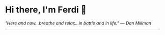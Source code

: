 <h1>Hi there, I'm Ferdi 👋</h1>

<p><em>
  "Here and now...breathe and relax...in battle and in life." — Dan Millman
</em></p>

---

